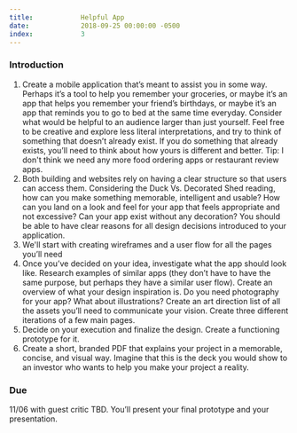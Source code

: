 ```yaml
---
title:            Helpful App
date:             2018-09-25 00:00:00 -0500
index:            3
---
```



### Introduction

1. Create a mobile application that’s meant to assist you in some way. Perhaps it’s a tool to help you remember your groceries, or maybe it’s an app that helps you remember your friend’s birthdays, or maybe it’s an app that reminds you to go to bed at the same time everyday. Consider what would be helpful to an audience larger than just yourself. Feel free to be creative and explore less literal interpretations, and try to think of something that doesn&rsquo;t already exist. If you do something that already exists, you&rsquo;ll need to think about how yours is different and better. Tip: I don't think we need any more food ordering apps or restaurant review apps.
2. Both building and websites rely on having a clear structure so that users can access them. Considering the Duck Vs. Decorated Shed reading, how can you make something memorable, intelligent and usable? How can you land on a look and feel for your app that feels appropriate and not excessive? Can your app exist without any decoration? You should be able to have clear reasons for all design decisions introduced to your application.
2. We'll start with creating wireframes and a user flow for all the pages you’ll need
3. Once you’ve decided on your idea, investigate what the app should look like. Research examples of similar apps (they don’t have to have the same purpose, but perhaps they have a similar user flow). Create an overview of what your design inspiration is. Do you need photography for your app? What about illustrations? Create an art direction list of all the assets you’ll need to communicate your vision. Create three different iterations of a few main pages.
4. Decide on your execution and finalize the design. Create a functioning prototype for it.
5. Create a short, branded PDF that explains your project in a memorable, concise, and visual way. Imagine that this is the deck you would show to an investor who wants to help you make your project a reality.



### Due
11/06 with guest critic TBD. You&rsquo;ll present your final prototype and your presentation.
